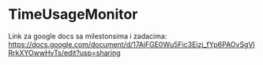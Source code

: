 # TimeUsageMonitor

Link za google docs sa milestonsima i zadacima: https://docs.google.com/document/d/17AjFGE0Wu5Fic3Eizj_fYp6PAOvSgVlRrkXYOwwHvTs/edit?usp=sharing
